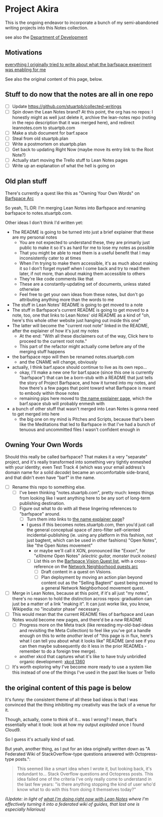 # Project Akira

This is the ongoing endeavor to incorporate a bunch of my semi-abandoned writing projects into this Notes collection.

see also the [Department of Development][DoD]

[DoD]: eb1e81f8-5939-4f85-9930-418044018a75.md

## Motivations

[everything I originally tried to write about what the barfspace experiment was enabling for me][bsmc]

[bsmc]: 8c5a1d30-97d9-4395-85be-b6c8ba57b239.md

See also the original content of this page, below.

## Stuff to do now that the notes are all in one repo

- [ ] Update https://github.com/stuartpb/collected-writings
- [ ] Spin down the Lean Notes brand? At this point, the org has no repos: I honestly might as well just delete it, archive the lean-notes repo (noting in the repo description that it was merged here), and redirect leannotes.com to stuartpb.com
- [ ] Make a stub document for barf.space
- [ ] Steal from old stuartpb.plan
- [ ] Write a postmortem on stuartpb.plan
- [ ] Get back to updating Right Now (maybe move its entry link to the Root Note?)
- [ ] Actually start moving the Trello stuff to Lean Notes pages
- [ ] Write up an explanation of what the hell is going on

## Old plan stuff

There's currently a quest like this as "Owning Your Own Words" on [Barfspace Arc][]

[Barfspace Arc]: 5d6dccaf-195b-4010-a378-eb7a9626ec79.md

So yeah, TL:DR: I'm merging Lean Notes into Barfspace and renaming barfspace to notes.stuartpb.com.

Other ideas I don't think I'd written yet:

- The README is going to be turned into just a brief explainer that these are my personal notes
  - You are not expected to understand these, they are primarily just public to make it so it's as hard for me to lose my notes as possible
  - That you might be able to read them is a useful benefit that I may inconsistently cater to at times
  - When I'm trying to make them accessible, it's as much about making it so I don't forget myself when I come back and try to read them later, if not more, than about making them accessible to others
  - They're like code comments like that
  - These are a constantly-updating set of documents, unless stated otherwise
  - Feel free to get your own ideas from these notes, but don't go attributing anything more than the words to me
- The stuff in Lean Notes' README is going to get moved to a note
- The stuff in Barfspace's current README is going to get moved to a note, too, one that links to Lean Notes' old README as a kind of "oh, here's this whole other website just hanging out inside this one"
- The latter will become the "current root note" linked in the README, after the explainer of how it's just my notes
  - At the end: "With all these disclaimers out of the way, Click here to proceed to the current root note."
  - This part of the refactor might actually come before any of the merging stuff happens
- the barfspace repo will then be renamed notes.stuartpb.com
  - and the CNAME will change, obviously
- actually, I think barf.space should continue to live as its own repo...
  - okay, I'll make a new one for barf.space (since this one is currently "barfspace") that can be a born-stub with a README that just tells the story of Project Barfspace, and how it turned into my notes, and how there's a few pages that point toward what Barfspace is meant to embody within those notes
  - remaining pips here moved to [the name explainer page][], which the barf.space stub will probably enmesh with
- a bunch of other stuff that wasn't merged into Lean Notes is gonna need to get merged into here
  - the big one on my mind is Pitches and Scripts, because that's been like the Meditations that led to Barfspace in that I've had a bunch of tenuous and uncommitted files I wasn't confident enough in

## Owning Your Own Words

Should this really be called barfspace? That makes it a very "separate" project, and it's really transformed into something very tightly enmeshed with your identity; even Test Track 4 (which was your email address's domain name for a solid *decade*) became an uncomfortable side-brand, and that didn't even have "barf" in the name.

- [ ] Rename this repo to something else.
  - [ ] I've been thinking "notes.stuartpb.com", pretty much: keeps things from looking like I want anything here to be any sort of long-term publishing destination.
  - [ ] Figure out what to do with all these lingering references to "barfspace" around.
    - [ ] Turn them into links to [the name explainer page][]?
    - I guess if this becomes notes.stuartpb.com, then you'd just call the general conceptual space of zero-filter self-oriented incidental-publishing (ie. using any platform in this fashion, not just bagtent, which can be used in other fashions) "Open Notes", like "the Open Notes movement"
      - or maybe we'll call it XON, pronounced like "Exxon", for "*eXtreme* Open Notes" *(electric guitar, monster truck noises)*
      - [ ] List this on the [Barfspace Vision Quest list][BVQL], with a cross-reference on the [Network Neighborhood quests arc][NetNQ]
        - [ ] Draft content in a quest on Visions.
        - [ ] Plan deployment by moving an action plan beyond content out as the "Selling Bagtent" quest being moved to a general Network Neighborhood movement quest.
- [ ] Merge in Lean Notes, because at this point, if it's all just "my notes", there's no reason to hold the distinction across repos: graduation can just be a matter of a link "making it". It can just worke like, you know, Wikipedia: no "incubator phase" necessary.
- [ ] This would mean that the current README files of barfspace and Lean Notes would become new pages, and there'd be a *new* README
  - [ ] Progress more on the Meta track (like rereading my-old-bad-ideas and revisiting the Meta Collection) to feel like you've got a handle enough on this to write *another* level of "this page is in flux, here's what I can tell you about what it looks like" README (and see if you can then maybe subsequently do it less in the prior READMEs - remember to do a foreign tree merge).
  - another xkcd that captures what it's like to have truly unbridled organic development: [xkcd 1360][]
- [ ] It's worth exploring why I've become more ready to use a system like this instead of one of the things I've used in the past like Isues or Trello

[the name explainer page]: f5d72b81-ccb9-45d0-8029-be70895f65ca.md
[NetNQ]: 8905d737-8f2a-4de7-a850-c1f2b04cd45e.md
[BVQL]: a8c1b237-886b-4169-88ff-9e52bc1dbcf2.md
[xkcd 1360]: https://xkcd.com/1360/

## the original content of this page is below

It's funny: the consistent theme of all these bad ideas is that I was convinced that the thing inhibiting my creativity was the lack of a venue for it.

Though, actually, come to think of it... was I wrong? I mean, that's essentially what it took: look at how my output *exploded* once I found Cloud9.

So I guess it's actually kind of sad.

But yeah, another thing, as I put for an idea originally written down as "A Federated Wiki of StackOverflow-type questions answered with Octopress-type posts.":

> This seemed like a smart idea when I wrote it, but looking back, it's redundant to... Stack Overflow questions and Octopress posts. This idea failed one of the criteria I've only really come to understand in the last few years: "is there anything stopping the kind of user who'd know what to do with this from doing it themselves today?"

*(Update: in light of [what I'm doing right now with Lean Notes][leannotes#2] where I'm effectively turning it into a federated wiki of guides, that last one is especially hilarious)*

[leannotes#2]: https://github.com/stuartpb/leannotes/issues/2
